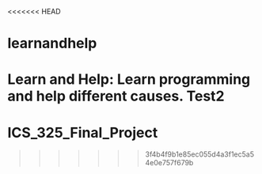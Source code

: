 <<<<<<< HEAD
# learnandhelp
Learn and Help:  Learn programming and help different causes.
Test2
=======
# ICS_325_Final_Project
>>>>>>> 3f4b4f9b1e85ec055d4a3f1ec5a54e0e757f679b
